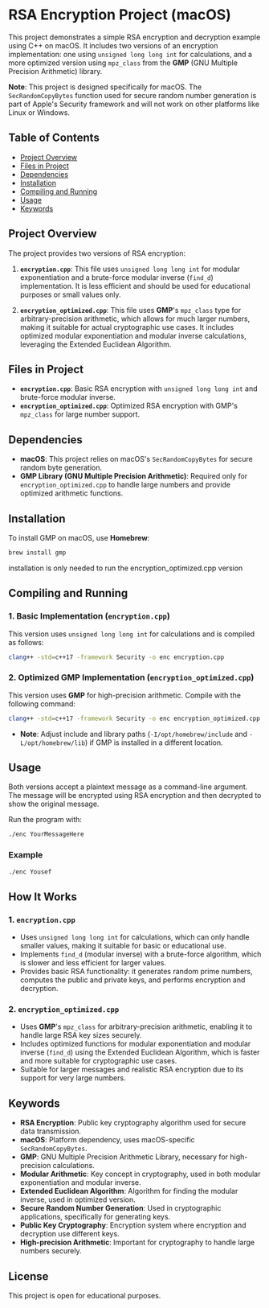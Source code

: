 # RSA Encryption Project (macOS)

This project demonstrates a simple RSA encryption and decryption example using C++ on macOS. It includes two versions of an encryption implementation: one using `unsigned long long int` for calculations, and a more optimized version using `mpz_class` from the **GMP** (GNU Multiple Precision Arithmetic) library. 

**Note**: This project is designed specifically for macOS. The `SecRandomCopyBytes` function used for secure random number generation is part of Apple's Security framework and will not work on other platforms like Linux or Windows.

## Table of Contents

- [Project Overview](#project-overview)
- [Files in Project](#files-in-project)
- [Dependencies](#dependencies)
- [Installation](#installation)
- [Compiling and Running](#compiling-and-running)
- [Usage](#usage)
- [Keywords](#keywords)

## Project Overview

The project provides two versions of RSA encryption:

1. **`encryption.cpp`**: This file uses `unsigned long long int` for modular exponentiation and a brute-force modular inverse (`find_d`) implementation. It is less efficient and should be used for educational purposes or small values only.
   
2. **`encryption_optimized.cpp`**: This file uses **GMP**'s `mpz_class` type for arbitrary-precision arithmetic, which allows for much larger numbers, making it suitable for actual cryptographic use cases. It includes optimized modular exponentiation and modular inverse calculations, leveraging the Extended Euclidean Algorithm.

## Files in Project

- **`encryption.cpp`**: Basic RSA encryption with `unsigned long long int` and brute-force modular inverse.
- **`encryption_optimized.cpp`**: Optimized RSA encryption with GMP's `mpz_class` for large number support.

## Dependencies

- **macOS**: This project relies on macOS's `SecRandomCopyBytes` for secure random byte generation.
- **GMP Library (GNU Multiple Precision Arithmetic)**: Required only for `encryption_optimized.cpp` to handle large numbers and provide optimized arithmetic functions.

## Installation

To install GMP on macOS, use **Homebrew**:

```bash
brew install gmp
```
installation is only needed to run the encryption_optimized.cpp version 

## Compiling and Running

### 1. Basic Implementation (`encryption.cpp`)

This version uses `unsigned long long int` for calculations and is compiled as follows:

```bash
clang++ -std=c++17 -framework Security -o enc encryption.cpp
```

### 2. Optimized GMP Implementation (`encryption_optimized.cpp`)

This version uses **GMP** for high-precision arithmetic. Compile with the following command:

```bash
clang++ -std=c++17 -framework Security -o enc encryption_optimized.cpp -lgmp -lgmpxx -I/opt/homebrew/include -L/opt/homebrew/lib
```

- **Note**: Adjust include and library paths (`-I/opt/homebrew/include` and `-L/opt/homebrew/lib`) if GMP is installed in a different location.

## Usage

Both versions accept a plaintext message as a command-line argument. The message will be encrypted using RSA encryption and then decrypted to show the original message.

Run the program with:

```bash
./enc YourMessageHere
```

### Example

```bash
./enc Yousef
```

## How It Works

### 1. `encryption.cpp`

- Uses `unsigned long long int` for calculations, which can only handle smaller values, making it suitable for basic or educational use.
- Implements `find_d` (modular inverse) with a brute-force algorithm, which is slower and less efficient for larger values.
- Provides basic RSA functionality: it generates random prime numbers, computes the public and private keys, and performs encryption and decryption.

### 2. `encryption_optimized.cpp`

- Uses **GMP**'s `mpz_class` for arbitrary-precision arithmetic, enabling it to handle large RSA key sizes securely.
- Includes optimized functions for modular exponentiation and modular inverse (`find_d`) using the Extended Euclidean Algorithm, which is faster and more suitable for cryptographic use cases.
- Suitable for larger messages and realistic RSA encryption due to its support for very large numbers.

## Keywords

- **RSA Encryption**: Public key cryptography algorithm used for secure data transmission.
- **macOS**: Platform dependency, uses macOS-specific `SecRandomCopyBytes`.
- **GMP**: GNU Multiple Precision Arithmetic Library, necessary for high-precision calculations.
- **Modular Arithmetic**: Key concept in cryptography, used in both modular exponentiation and modular inverse.
- **Extended Euclidean Algorithm**: Algorithm for finding the modular inverse, used in optimized version.
- **Secure Random Number Generation**: Used in cryptographic applications, specifically for generating keys.
- **Public Key Cryptography**: Encryption system where encryption and decryption use different keys.
- **High-precision Arithmetic**: Important for cryptography to handle large numbers securely.

## License

This project is open for educational purposes.

